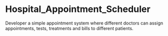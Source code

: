 # Hospital_Appointment_Scheduler
Developer a simple appointment system where different doctors can assign appointments, tests, treatments and bills to different patients. 
